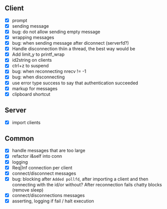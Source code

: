 ## Client
- [x] prompt
- [x] sending message
- [x] bug: do not allow sending empty message
- [x] wrapping messages
- [x] bug: when sending message after diconnect (serverfd?)
- [x] Handle disconnection thiin a thread, the best way would be
- [x] Add limit_y to printf_wrap
- [x] id2string on clients
- [x] ctrl+z to suspend
- [x] bug: when reconnecting nrecv != -1
- [x] bug: when disconnecting
- [x] use error type success to say that authentication succeeded
- [x] markup for messages
- [x] clipboard shortcut

## Server
- [x] import clients

## Common
- [x] handle messages that are too large
- [x] refactor i&self into conn
- [x] logging
- [x] Req|Inf connection per client
- [x] connect/disconnect messages
- [x] bug: blocking after `Added pollfd`, after importing a client and then connecting with the
  id/or without?  After reconnection fails chatty blocks (remove sleep)
- [x] connect/disconnections messages
- [x] asserting, logging if fail / halt execution
